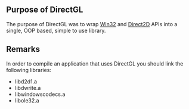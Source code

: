 ## Purpose of DirectGL
The purpose of DirectGL was to wrap [Win32](https://learn.microsoft.com/en-us/windows/win32/) and [Direct2D](https://learn.microsoft.com/en-us/windows/win32/direct2d/direct2d-portal) APIs into a single, OOP based, simple to use library.

## Remarks
In order to compile an application that uses DirectGL you should link the following libraries:
  - libd2d1.a
  - libdwrite.a
  - libwindowscodecs.a
  - libole32.a
